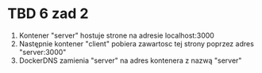 # TBD 6 zad 2
1. Kontener "server" hostuje strone na adresie localhost:3000
2. Następnie kontener "client" pobiera zawartosc tej strony poprzez adres "server:3000"
3. DockerDNS zamienia "server" na adres kontenera z nazwą "server"